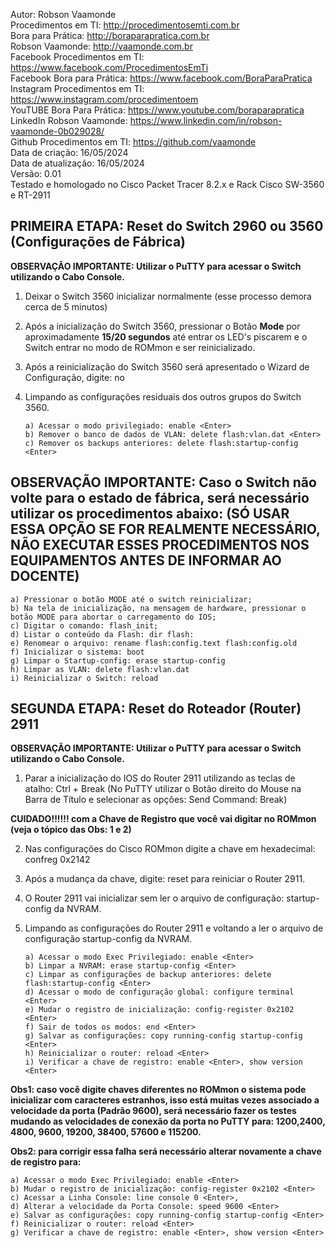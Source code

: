 Autor: Robson Vaamonde<br>
Procedimentos em TI: http://procedimentosemti.com.br<br>
Bora para Prática: http://boraparapratica.com.br<br>
Robson Vaamonde: http://vaamonde.com.br<br>
Facebook Procedimentos em TI: https://www.facebook.com/ProcedimentosEmTi<br>
Facebook Bora para Prática: https://www.facebook.com/BoraParaPratica<br>
Instagram Procedimentos em TI: https://www.instagram.com/procedimentoem<br>
YouTUBE Bora Para Prática: https://www.youtube.com/boraparapratica<br>
LinkedIn Robson Vaamonde: https://www.linkedin.com/in/robson-vaamonde-0b029028/<br>
Github Procedimentos em TI: https://github.com/vaamonde<br>
Data de criação: 16/05/2024<br>
Data de atualização: 16/05/2024<br>
Versão: 0.01<br>
Testado e homologado no Cisco Packet Tracer 8.2.x e Rack Cisco SW-3560 e RT-2911

## PRIMEIRA ETAPA: Reset do Switch 2960 ou 3560 (Configurações de Fábrica)

**OBSERVAÇÃO IMPORTANTE: Utilizar o PuTTY para acessar o Switch utilizando o Cabo Console.**

01. Deixar o Switch 3560 inicializar normalmente (esse processo demora cerca de 5 minutos)

02. Após a inicialização do Switch 3560, pressionar o Botão **Mode** por aproximadamente **15/20 segundos** até entrar os LED's piscarem e o Switch entrar no modo de ROMmon e ser reinicializado.

03. Após a reinicialização do Switch 3560 será apresentado o Wizard de Configuração, digite: no <Enter>

04. Limpando as configurações residuais dos outros grupos do Switch 3560.

		a) Acessar o modo privilegiado: enable <Enter>
		b) Remover o banco de dados de VLAN: delete flash:vlan.dat <Enter>
		c) Remover os backups anteriores: delete flash:startup-config <Enter>

## OBSERVAÇÃO IMPORTANTE: Caso o Switch não volte para o estado de fábrica, será necessário utilizar os procedimentos abaixo: (SÓ USAR ESSA OPÇÃO SE FOR REALMENTE NECESSÁRIO, NÃO EXECUTAR ESSES PROCEDIMENTOS NOS EQUIPAMENTOS ANTES DE INFORMAR AO DOCENTE)

	a) Pressionar o botão MODE até o switch reinicializar;
	b) Na tela de inicialização, na mensagem de hardware, pressionar o botão MODE para abortar o carregamento do IOS;
	c) Digitar o comando: flash_init;
	d) Listar o conteúdo da Flash: dir flash:
	e) Renomear o arquivo: rename flash:config.text flash:config.old
	f) Inicializar o sistema: boot
	g) Limpar o Startup-config: erase startup-config
	h) Limpar as VLAN: delete flash:vlan.dat
	i) Reinicializar o Switch: reload

## SEGUNDA ETAPA: Reset do Roteador (Router) 2911

**OBSERVAÇÃO IMPORTANTE: Utilizar o PuTTY para acessar o Switch utilizando o Cabo Console.**

01. Parar a inicialização do IOS do Router 2911 utilizando as teclas de atalho: Ctrl + Break (No PuTTY utilizar o Botão direito do Mouse na Barra de Título e selecionar as opções: Send Command: Break)

**CUIDADO!!!!!! com a Chave de Registro que você vai digitar no ROMmon (veja o tópico das Obs: 1 e 2)**

02. Nas configurações do Cisco ROMmon digite a chave em hexadecimal: confreg 0x2142 <Enter>

03. Após a mudança da chave, digite: reset <Enter> para reiniciar o Router 2911.

04. O Router 2911 vai inicializar sem ler o arquivo de configuração: startup-config da NVRAM.

05. Limpando as configurações do Router 2911 e voltando a ler o arquivo de configuração startup-config da NVRAM.

		a) Acessar o modo Exec Privilegiado: enable <Enter>
		b) Limpar a NVRAM: erase startup-config <Enter>
		c) Limpar as configurações de backup anteriores: delete flash:startup-config <Enter>
		d) Acessar o modo de configuração global: configure terminal <Enter>
		e) Mudar o registro de inicialização: config-register 0x2102 <Enter>
		f) Sair de todos os modos: end <Enter>
		g) Salvar as configurações: copy running-config startup-config <Enter>
		h) Reinicializar o router: reload <Enter>
		i) Verificar a chave de registro: enable <Enter>, show version <Enter>

**Obs1: caso você digite chaves diferentes no ROMmon o sistema pode inicializar com caracteres estranhos, isso está muitas vezes associado a velocidade da porta (Padrão 9600), será necessário fazer os testes mudando as velocidades de conexão da porta no PuTTY para: 1200,2400, 4800, 9600, 19200, 38400, 57600 e 115200.** 

**Obs2: para corrigir essa falha será necessário alterar novamente a chave de registro para:**

	a) Acessar o modo Exec Privilegiado: enable <Enter>
	b) Mudar o registro de inicialização: config-register 0x2102 <Enter>
	c) Acessar a Linha Console: line console 0 <Enter>, 
	d) Alterar a velocidade da Porta Console: speed 9600 <Enter>
	e) Salvar as configurações: copy running-config startup-config <Enter>
	f) Reinicializar o router: reload <Enter>
	g) Verificar a chave de registro: enable <Enter>, show version <Enter>